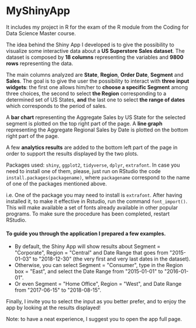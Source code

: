 # MyShinyApp
It includes my project in R for the exam of the R module from the Coding for Data Science Master course.

The idea behind the Shiny App I developed is to give the possibility to visualize some interactive data about a **US Superstore Sales dataset**.
The dataset is composed by **18 columns** representing the variables and **9800 rows** representing the data.

The main columns analyzed are **State**, **Region**, **Order Date**, **Segment** and **Sales**. 
The goal is to give the user the possibility to interact with **three input widgets**: the first one allows him/her to **choose a specific Segment** among three choices, the second to select **the Region** corresponding to a determined set of US States, **and** the last one to select **the range of dates** which corresponds to the period of sales.

A **bar chart** representing the Aggregate Sales by US State for the selected segment is plotted on the top right part of the page.
A **line graph** representing the Aggregate Regional Sales by Date is plotted on the bottom right part of the page.

A few **analytics results** are added to the bottom left part of the page in order to support the results displayed by the two plots.


Packages used: `shiny`, `ggplot2`, `tidyverse`, `dplyr`, `extrafont`.
In case you need to install one of them, please, just run on RStudio the code `install.packages(packagename)`, where `packagename` correspond to the name of one of the packages mentioned above.

i.e. One of the package you may need to install is `extrafont`. After having installed it, to make it effective in Rstudio, run the command `font_import()`. This will make available a set of fonts already available in other popular programs. To make sure the procedure has been completed, restart RStudio. 

#### To guide you through the application I prepared a few examples. 
- By default, the Shiny App will show results about Segment = "Corporate", Region = "Central" and Date Range that goes from "2015-01-03" to "2018-12-30" (the very first and very last dates in the dataset).
- Otherwise, you can select Segment = "Consumer", type in the Region box = "East", and select the Date Range from "2015-01-01" to "2016-01-01".
- Or even Segment = "Home Office", Region = "West", and Date Range from "2017-06-15" to "2018-08-15".

Finally, I invite you to select the input as you better prefer, and to enjoy the app by looking at the results displayed! 



Note: to have a neat experience, I suggest you to open the app full page. 
